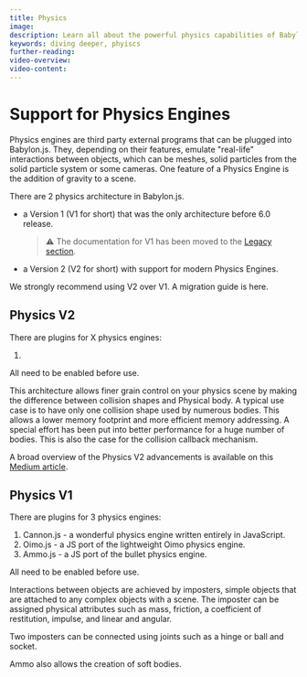 ```yaml
---
title: Physics
image:
description: Learn all about the powerful physics capabilities of Babylon.js.
keywords: diving deeper, phyiscs
further-reading:
video-overview:
video-content:
---
```


# Support for Physics Engines

Physics engines are third party external programs that can be plugged into Babylon.js. They, depending on their features, emulate "real-life" interactions between objects, which can be meshes, solid particles from the solid particle system or some cameras. One feature of a Physics Engine is the addition of gravity to a scene.

There are 2 physics architecture in Babylon.js.

- a Version 1 (V1 for short) that was the only architecture before 6.0 release.

  > ⚠️ The documentation for V1 has been moved to the [Legacy section](/legacy/physics).

- a Version 2 (V2 for short) with support for modern Physics Engines.

We strongly recommend using V2 over V1. A migration guide is here.

## Physics V2

There are plugins for X physics engines:

1.

All need to be enabled before use.

This architecture allows finer grain control on your physics scene by making the difference between collision shapes and Physical body.
A typical use case is to have only one collision shape used by numerous bodies.
This allows a lower memory footprint and more efficient memory addressing.
A special effort has been put into better performance for a huge number of bodies. This is also the case for the collision callback mechanism.

A broad overview of the Physics V2 advancements is available on this [Medium article](https://medium.com/@babylonjs/physics-v2-overview-ed36039ce1e7).

## Physics V1

There are plugins for 3 physics engines:

1. Cannon.js - a wonderful physics engine written entirely in JavaScript.
2. Oimo.js - a JS port of the lightweight Oimo physics engine.
3. Ammo.js - a JS port of the bullet physics engine.

All need to be enabled before use.

Interactions between objects are achieved by imposters, simple objects that are attached to any complex objects with a scene. The imposter can be assigned physical attributes such as mass, friction, a coefficient of restitution, impulse, and linear and angular.

Two imposters can be connected using joints such as a hinge or ball and socket.

Ammo also allows the creation of soft bodies.
